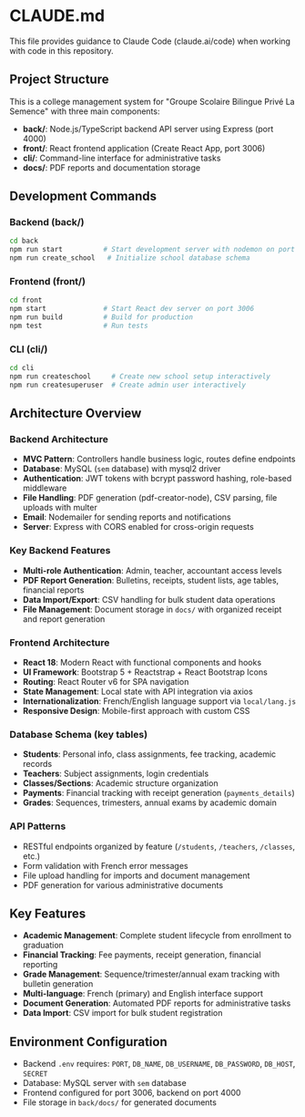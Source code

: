 # CLAUDE.md

This file provides guidance to Claude Code (claude.ai/code) when working with code in this repository.

## Project Structure

This is a college management system for "Groupe Scolaire Bilingue Privé La Semence" with three main components:

- **back/**: Node.js/TypeScript backend API server using Express (port 4000)
- **front/**: React frontend application (Create React App, port 3006)
- **cli/**: Command-line interface for administrative tasks
- **docs/**: PDF reports and documentation storage

## Development Commands

### Backend (back/)
```bash
cd back
npm run start          # Start development server with nodemon on port 4000
npm run create_school   # Initialize school database schema
```

### Frontend (front/)
```bash
cd front
npm start              # Start React dev server on port 3006
npm run build          # Build for production
npm test               # Run tests
```

### CLI (cli/)
```bash
cd cli
npm run createschool     # Create new school setup interactively
npm run createsuperuser  # Create admin user interactively
```

## Architecture Overview

### Backend Architecture
- **MVC Pattern**: Controllers handle business logic, routes define endpoints
- **Database**: MySQL (`sem` database) with mysql2 driver
- **Authentication**: JWT tokens with bcrypt password hashing, role-based middleware
- **File Handling**: PDF generation (pdf-creator-node), CSV parsing, file uploads with multer
- **Email**: Nodemailer for sending reports and notifications
- **Server**: Express with CORS enabled for cross-origin requests

### Key Backend Features
- **Multi-role Authentication**: Admin, teacher, accountant access levels
- **PDF Report Generation**: Bulletins, receipts, student lists, age tables, financial reports
- **Data Import/Export**: CSV handling for bulk student data operations
- **File Management**: Document storage in `docs/` with organized receipt and report generation

### Frontend Architecture
- **React 18**: Modern React with functional components and hooks
- **UI Framework**: Bootstrap 5 + Reactstrap + React Bootstrap Icons
- **Routing**: React Router v6 for SPA navigation
- **State Management**: Local state with API integration via axios
- **Internationalization**: French/English language support via `local/lang.js`
- **Responsive Design**: Mobile-first approach with custom CSS

### Database Schema (key tables)
- **Students**: Personal info, class assignments, fee tracking, academic records
- **Teachers**: Subject assignments, login credentials
- **Classes/Sections**: Academic structure organization
- **Payments**: Financial tracking with receipt generation (`payments_details`)
- **Grades**: Sequences, trimesters, annual exams by academic domain

### API Patterns
- RESTful endpoints organized by feature (`/students`, `/teachers`, `/classes`, etc.)
- Form validation with French error messages
- File upload handling for imports and document management
- PDF generation for various administrative documents

## Key Features
- **Academic Management**: Complete student lifecycle from enrollment to graduation
- **Financial Tracking**: Fee payments, receipt generation, financial reporting
- **Grade Management**: Sequence/trimester/annual exam tracking with bulletin generation
- **Multi-language**: French (primary) and English interface support
- **Document Generation**: Automated PDF reports for administrative tasks
- **Data Import**: CSV import for bulk student registration

## Environment Configuration
- Backend `.env` requires: `PORT`, `DB_NAME`, `DB_USERNAME`, `DB_PASSWORD`, `DB_HOST`, `SECRET`
- Database: MySQL server with `sem` database
- Frontend configured for port 3006, backend on port 4000
- File storage in `back/docs/` for generated documents